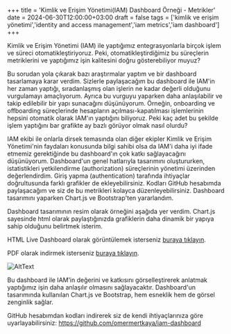 
+++
title = 'Kimlik ve Erişim Yönetimi(IAM) Dashboard Örneği - Metrikler'
date = 2024-06-30T12:00:00+03:00
draft = false
tags = ['kimlik ve erişim yönetimi','identity and access management','iam metrics','iam dashboard']
+++


Kimlik ve Erişim Yönetimi (IAM) ile yaptığımız entegrasyonlarla birçok işlem ve süreci otomatikleştiriyoruz. Peki, otomatikleştirdiğimiz bu süreçlerin metriklerini ve yaptığımız işin kalitesini doğru gösterebiliyor muyuz?

Bu sorudan yola çıkarak bazı araştırmalar yaptım ve bir dashboard tasarlamaya karar verdim. Sizlerle paylaşacağım bu dashboard ile IAM'in her zaman yaptığı, sıradanlaşmış olan işlerin ne kadar değerli olduğunu vurgulamayı amaçlıyorum. Ayrıca bu vurguyu yaparken daha anlaşılabilir ve takip edilebilir bir yapı sunacağını düşünüyorum. Örneğin, onboarding ve offboarding süreçlerinde hesapların açılması-kapatılması işlemlerinin hepsini otomatik olarak IAM'ın yaptığını biliyoruz. Peki kaç adet bu şekilde işlem yaptığını bar grafikte ay bazlı görüyor olmak nasıl olurdu?

IAM ekibi ile onlarla dirsek temasında olan diğer ekipler Kimlik ve Erişim Yönetimi'nin faydaları konusunda bilgi sahibi olsa da IAM'i daha iyi ifade etmemiz gerektiğinde bu dashboard'ın çok katkı sağlayacağını düşünüyorum. Dashboard'un genel hatlarıyla tasarımını oluştururken, istatistikleri yetkilendirme (authorization) süreçlerinin yönetimi üzerinden değerlendirdim. Giriş yapma (authentication) tarafında ihtiyaçlar doğrultusunda farklı grafikler de ekleyebilirsiniz. Kodları GitHub hesabımda paylaşacağım ve siz de bu metrikleri kolayca düzenleyebilirsiniz. Dashboard tasarımını yaparken Chart.js ve Bootstrap'ten yararlandım.

Dashboard tasarımının resim olarak örneğini aşağıda yer verdim. Chart.js sayesinde html olarak paylaştığınızda grafiklerin daha dinamik bir yapıya sahip olduğunu belirtmek isterim.

HTML Live Dashboard olarak görüntülemek isterseniz [buraya tıklayın](/pdf/kimlik-ve-erisim-yonetimi-dashboard/dashboard_TR.html).

PDF olarak indirmek isterseniz [buraya tıklayın](/pdf/kimlik-ve-erisim-yonetimi-dashboard/dashboard_TRPDF.pdf).

<img src="/images/kimlik-ve-erisim-yonetimi-dashboard/Dashboard.png" alt="AltText">

Bu dashboard ile IAM’in değerini ve katkısını görselleştirerek anlatmak yaptığımız işin daha anlaşılır olmasını sağlayacaktır. Dashboard'un tasarımında kullanılan Chart.js ve Bootstrap, hem esneklik hem de görsel zenginlik sağlar.

GitHub hesabımdan kodları indirerek siz de kendi ihtiyaçlarınıza göre uyarlayabilirsiniz: https://github.com/omermertkaya/iam-dashboard

